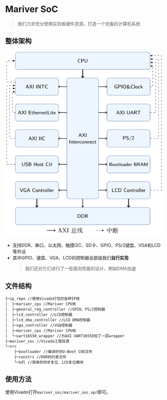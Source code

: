 # Mariver SoC

> 我们力求充分使用实验板硬件资源，打造一个完备的计算机系统

## 整体架构

![SoC整体架构](./SoC.png)

- 支持DDR、串口、以太网、触摸I2C、SD卡、GPIO、PS/2键盘、VGA和LCD等外设
- 其中GPIO、键盘、VGA、LCD的控制器全部由我们**自行实现**
  > 我们还对它们进行了一些面向性能的设计，例如DMA加速

## 文件结构

```
├─ip_repo //使用Vivado打包的各种IP核
│  ├─mariver_cpu //Mariver CPU核
│  ├─general_reg_controller //GPIO、PS/2控制器
│  ├─lcd_controller //LCD控制器
│  ├─lcd_dma_controller //LCD DMA控制器
│  ├─vga_controller //VGA控制器
│  ├─mariver_cpu //Mariver CPU核
│  └─uart16550_wrapper //为AXI UART16550加了一层wrapper
├─mariver_soc //Vivado工程目录
└─src 
    ├─bootloader //编译好的U-Boot COE文件
    ├─constrs //DDR的约束文件
    └─hdl //简单的同步复位、LCD复位模块
```

## 使用方法

使用Vivado打开`mariver_soc/mariver_soc.xpr`即可。

